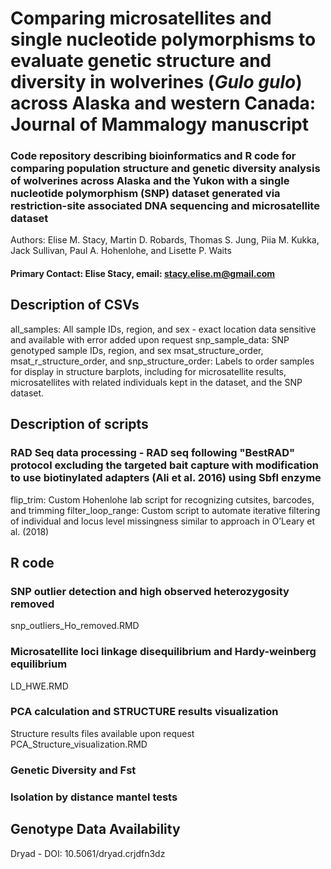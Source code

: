 # Comparing microsatellites and single nucleotide polymorphisms to evaluate genetic structure and diversity in wolverines (*Gulo gulo*) across Alaska and western Canada: Journal of Mammalogy manuscript

### Code repository describing bioinformatics and R code for comparing population structure and genetic diversity analysis of wolverines across Alaska and the Yukon with a single nucleotide polymorphism (SNP) dataset generated via restriction-site associated DNA sequencing and microsatellite dataset
Authors: Elise M. Stacy, Martin D. Robards, Thomas S. Jung, Piia M. Kukka, Jack Sullivan, Paul A. Hohenlohe, and Lisette P. Waits

#### Primary Contact: Elise Stacy, email: stacy.elise.m@gmail.com

## Description of CSVs
all_samples: All sample IDs, region, and sex - exact location data sensitive and available with error added upon request
snp_sample_data: SNP genotyped sample IDs, region, and sex
msat_structure_order, msat_r_structure_order, and snp_structure_order: Labels to order samples for display in structure barplots, including for microsatellite results, microsatellites with related individuals kept in the dataset, and the SNP dataset. 

## Description of scripts
### RAD Seq data processing - RAD seq following "BestRAD" protocol excluding the targeted bait capture with modification to use biotinylated adapters (Ali et al. 2016) using SbfI enzyme
flip_trim: Custom Hohenlohe lab script for recognizing cutsites, barcodes, and trimming
filter_loop_range: Custom script to automate iterative filtering of individual and locus level missingness similar to approach in O’Leary et al. (2018) 

## R code
### SNP outlier detection and high observed heterozygosity removed
snp_outliers_Ho_removed.RMD
### Microsatellite loci linkage disequilibrium and Hardy-weinberg equilibrium
LD_HWE.RMD
### PCA calculation and STRUCTURE results visualization
Structure results files available upon request
PCA_Structure_visualization.RMD
### Genetic Diversity and Fst

### Isolation by distance mantel tests

## Genotype Data Availability
Dryad - DOI: 10.5061/dryad.crjdfn3dz
